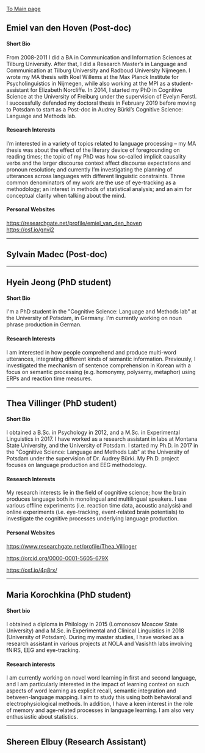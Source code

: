 [To Main page](https://audreyburki.github.io/Website/)

## Emiel van den Hoven (Post-doc)
#### Short Bio
From 2008-2011 I did a BA in Communication and Information Sciences at Tilburg University. After that, I did a Research Master’s in Language and Communication at Tilburg University and Radboud University Nijmegen. I wrote my MA thesis with Roel Willems at the Max Planck Institute for Psycholinguistics in Nijmegen, while also working at the MPI as a student-assistant for Elizabeth Norcliffe. In 2014, I started my PhD in Cognitive Science at the University of Freiburg under the supervision of Evelyn Ferstl. I successfully defended my doctoral thesis in February 2019 before moving to Potsdam to start as a Post-doc in Audrey Bürki’s Cognitive Science: Language and Methods lab.

#### Research Interests
I’m interested in a variety of topics related to language processing – my MA thesis was about the effect of the literary device of foregrounding on reading times; the topic of my PhD was how so-called implicit causality verbs and the larger discourse context affect discourse expectations and pronoun resolution; and currently I’m investigating the planning of utterances across languages with different linguistic constraints. Three common denominators of my work are the use of eye-tracking as a methodology; an interest in methods of statistical analysis; and an aim for conceptual clarity when talking about the mind.

#### Personal Websites
https://researchgate.net/profile/emiel_van_den_hoven   
https://osf.io/gnvj2

-------------------------------------------------------------
## Sylvain Madec (Post-doc)
 
 
 
 
-------------------------------------------------------------
## Hyein Jeong (PhD student)
#### Short Bio
I'm a PhD student in the "Cognitive Science: Language and Methods lab" at the University of Potsdam, in Germany. I'm currently working on noun phrase production in German.

#### Research Interests
I am interested in how people comprehend and produce multi-word utterances, integrating different kinds of semantic information. Previously, I investigated the mechanism of sentence comprehension in Korean with a focus on semantic processing (e.g. homonymy, polysemy, metaphor) using ERPs and reaction time measures.

-------------------------------------------------------------
    
## Thea Villinger (PhD student)
#### Short Bio
I obtained a B.Sc. in Psychology in 2012, and a M.Sc. in Experimental Linguistics in 2017. I have worked as a research assistant in labs at Montana State University, and the University of Potsdam. I started my Ph.D. in 2017 in the "Cognitive Science: Language and Methods Lab" at the University of Potsdam under the supervision of Dr. Audrey Bürki. My Ph.D. project focuses on language production and EEG methodology.
 
#### Research Interests
My research interests lie in the field of cognitive science; how the brain produces language both in monolingual and multilingual speakers. I use various offline experiments (i.e. reaction time data, acoustic analysis) and online experiments (i.e. eye-tracking, event-related brain potentials) to investigate the cognitive processes underlying language production. 

#### Personal Websites
https://www.researchgate.net/profile/Thea_Villinger

https://orcid.org/0000-0001-5605-679X

https://osf.io/4q8rx/
 
-------------------------------------------------------------  
 
 
## Maria Korochkina (PhD student)
#### Short bio  
I obtained a diploma in Philology in 2015 (Lomonosov Moscow State University) and a M.Sc. in Experimental and Clinical Linguistics in 2018 (University of Potsdam). During my master studies, I have worked as a research assistant in various projects at NOLA and Vasishth labs involving fNIRS, EEG and eye-tracking.

#### Research interests
I am currently working on novel word learning in first and second language, and I am particularly interested in the impact of learning context on such aspects of word learning as explicit recall, semantic integration and between-language mapping. I aim to study this using both behavioral and electrophysiological methods. In addition, I have a keen interest in the role of memory and age-related processes in language learning. I am also very enthusiastic about statistics.

-------------------------------------------------------------
 
 
 
## Shereen Elbuy (Research Assistant)
